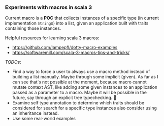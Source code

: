 ### Experiments with macros in scala 3

Current macro is a **POC** that collects instances of a specific type (in current implementation `String`s) into a list,
given an application built with traits containing those instances.

Helpful resources for learning scala 3 macros:

* https://github.com/lampepfl/dotty-macro-examples
* https://softwaremill.com/scala-3-macros-tips-and-tricks/

_TODOs_:
* Find a way to force a user to always use a macro method instead of building a list manually. Maybe through some
  implicit
  (given). As far as I can see that's not possible at the moment, because macro cannot mutate context AST,
  like adding some given instances to an application passed as a parameter to a macro. Maybe it will be possible in the
  future, say through an explicit tree typechecking. 🤷‍
* Examine self type annotation to determine which traits should be considered for search for a specific type instances
  also consider using an inheritance instead.
* Use some real-world examples